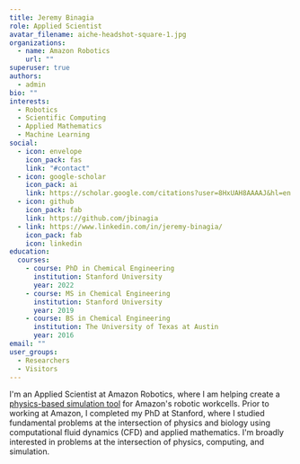 ```yaml
---
title: Jeremy Binagia
role: Applied Scientist
avatar_filename: aiche-headshot-square-1.jpg
organizations:
  - name: Amazon Robotics
    url: ""
superuser: true
authors:
  - admin
bio: ""
interests:
  - Robotics
  - Scientific Computing
  - Applied Mathematics
  - Machine Learning
social:
  - icon: envelope
    icon_pack: fas
    link: "#contact"
  - icon: google-scholar
    icon_pack: ai
    link: https://scholar.google.com/citations?user=8HxUAH8AAAAJ&hl=en
  - icon: github
    icon_pack: fab
    link: https://github.com/jbinagia
  - link: https://www.linkedin.com/in/jeremy-binagia/
    icon_pack: fab
    icon: linkedin
education:
  courses:
    - course: PhD in Chemical Engineering
      institution: Stanford University
      year: 2022
    - course: MS in Chemical Engineering
      institution: Stanford University
      year: 2019
    - course: BS in Chemical Engineering
      institution: The University of Texas at Austin
      year: 2016
email: ""
user_groups:
  - Researchers
  - Visitors
---
```

I'm an Applied Scientist at Amazon Robotics, where I am helping create a [physics-based simulation tool](https://www.amazon.science/latest-news/at-amazon-robotics-simulation-gains-traction) for Amazon's robotic workcells. Prior to working at Amazon, 
I completed my PhD at Stanford, where I studied fundamental problems at the intersection of physics and biology using computational fluid dynamics (CFD) and applied mathematics. I'm broadly interested in problems at the intersection of physics, computing, and simulation. 
